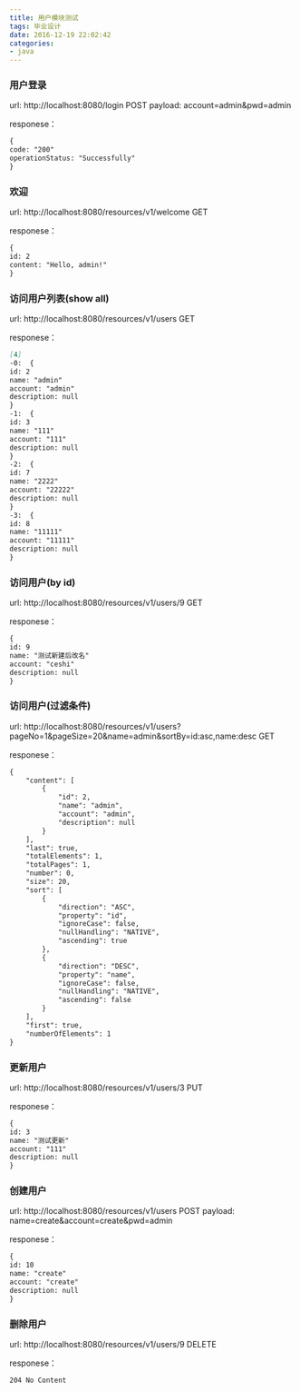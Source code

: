 ```yaml
---
title: 用户模块测试 
tags: 毕业设计
date: 2016-12-19 22:02:42
categories:
- java
---
```



### 用户登录
url: http://localhost:8080/login
POST
payload: account=admin&pwd=admin

responese：
```markdown
{
code: "200"
operationStatus: "Successfully"
}
```

### 欢迎
url: http://localhost:8080/resources/v1/welcome
GET

responese：
```markdown
{
id: 2
content: "Hello, admin!"
}
```

### 访问用户列表(show all)
url: http://localhost:8080/resources/v1/users
GET

responese：
```markdown
[4]
-0:  {
id: 2
name: "admin"
account: "admin"
description: null
}
-1:  {
id: 3
name: "111"
account: "111"
description: null
}
-2:  {
id: 7
name: "2222"
account: "22222"
description: null
}
-3:  {
id: 8
name: "11111"
account: "11111"
description: null
}
```

### 访问用户(by id)
url: http://localhost:8080/resources/v1/users/9
GET

responese：
```markdown
{
id: 9
name: "测试新建后改名"
account: "ceshi"
description: null
}
```

### 访问用户(过滤条件)
url: http://localhost:8080/resources/v1/users?pageNo=1&pageSize=20&name=admin&sortBy=id:asc,name:desc
GET

responese：
```markdown
{
    "content": [
        {
            "id": 2,
            "name": "admin",
            "account": "admin",
            "description": null
        }
    ],
    "last": true,
    "totalElements": 1,
    "totalPages": 1,
    "number": 0,
    "size": 20,
    "sort": [
        {
            "direction": "ASC",
            "property": "id",
            "ignoreCase": false,
            "nullHandling": "NATIVE",
            "ascending": true
        },
        {
            "direction": "DESC",
            "property": "name",
            "ignoreCase": false,
            "nullHandling": "NATIVE",
            "ascending": false
        }
    ],
    "first": true,
    "numberOfElements": 1
}
```



### 更新用户
url: http://localhost:8080/resources/v1/users/3
PUT

responese：
```markdown
{
id: 3
name: "测试更新"
account: "111"
description: null
}
```

### 创建用户
url: http://localhost:8080/resources/v1/users
POST
payload: name=create&account=create&pwd=admin

responese：
```markdown
{
id: 10
name: "create"
account: "create"
description: null
}
```

### 删除用户
url: http://localhost:8080/resources/v1/users/9
DELETE

responese：
```markdown
204 No Content
```




































